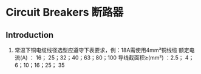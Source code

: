 # Circuit Breakers 断路器

## Introduction

1. 常温下铜电缆线径选型应遵守下表要求，例：18A需使用4mm²铜线缆
   额定电流(A) ：     16； 25；32；40；63；80；100
   导线截面积≥(mm²) ：2.5； 4； 6；10；16；25； 35
